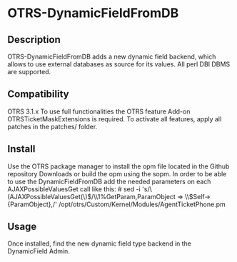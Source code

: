 OTRS-DynamicFieldFromDB
=======================


Description
-----------
OTRS-DynamicFieldFromDB adds a new dynamic field backend, which allows to use external databases as source for its values. All perl DBI DBMS are supported. 


Compatibility
-------------
OTRS 3.1.x
To use full functionalities the OTRS feature Add-on OTRSTicketMaskExtensions is required. To activate all features, apply all patches in the patches/ folder. 


Install
-------
Use the OTRS package manager to install the opm file located in the Github repository Downloads or build the opm using the sopm.
In order to be able to use the DynamicFieldFromDB add the needed parameters on each AJAXPossibleValuesGet call like this:
\# sed -i 's/\\(AJAXPossibleValuesGet(\\)$/\\1%GetParam,ParamObject => \\$Self->{ParamObject},/' /opt/otrs/Custom/Kernel/Modules/AgentTicketPhone.pm


Usage
-----
Once installed, find the new dynamic field type backend in the DynamicField Admin.



